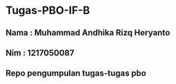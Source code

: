 # Tugas-PBO-IF-B
## Nama   : Muhammad Andhika Rizq Heryanto
## Nim    : 1217050087

## Repo pengumpulan tugas-tugas pbo
